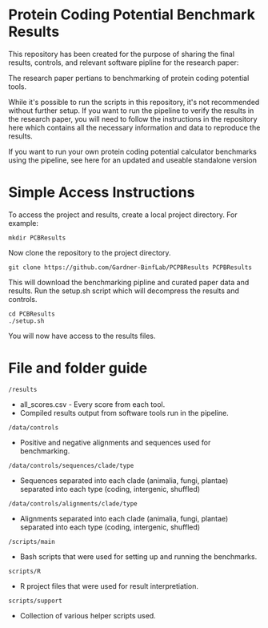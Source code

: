 # Protein Coding Potential Benchmark Results

This repository has been created for the purpose of sharing the final results, controls, and relevant software pipline for the research paper: <insert link>

The research paper pertians to benchmarking of protein coding potential tools.

While it's possible to run the scripts in this repository, it's not recommended without further setup. If you want to run the pipeline to verify the results in the research paper, you will need to follow the instructions in the repository here <insert verificationPipelineRepository> which contains all the necessary information and data to reproduce the results.

If you want to run your own protein coding potential calculator benchmarks using the pipeline, see here for an updated and useable standalone version <insert standaloneRepository>


# Simple Access Instructions

To access the project and results, create a local project directory. For example:
```
mkdir PCBResults
```

Now clone the repository to the project directory.
```
git clone https://github.com/Gardner-BinfLab/PCPBResults PCPBResults
```

This will download the benchmarking pipline and curated paper data and results.
Run the setup.sh script which will decompress the results and controls.
```
cd PCBResults
./setup.sh
```

You will now have access to the results files.


# File and folder guide
```
/results
```
- all_scores.csv - Every score from each tool.
- Compiled results output from software tools run in the pipeline.
```
/data/controls
```
- Positive and negative alignments and sequences used for benchmarking.
```
/data/controls/sequences/clade/type
```
- Sequences separated into each clade (animalia, fungi, plantae) separated into each type (coding, intergenic, shuffled)
```
/data/controls/alignments/clade/type
```
- Alignments separated into each clade (animalia, fungi, plantae) separated into each type (coding, intergenic, shuffled)
```
/scripts/main
```
- Bash scripts that were used for setting up and running the benchmarks.
```
scripts/R
```
- R project files that were used for result interpretiation.
```
scripts/support
```
- Collection of various helper scripts used.
